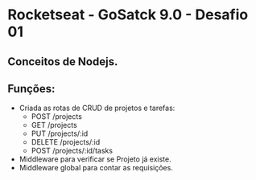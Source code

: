 # Rocketseat - GoSatck 9.0 - Desafio 01

## Conceitos de Nodejs.

## Funções:
* Criada as rotas de CRUD de projetos e tarefas:
  + POST /projects
  + GET /projects
  + PUT /projects/:id
  + DELETE /projects/:id
  + POST /projects/:id/tasks
* Middleware para verificar se Projeto já existe.
* Middleware global para contar as requisições.
